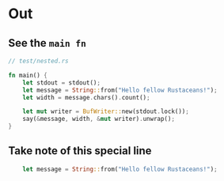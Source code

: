# Out

## See the `main fn`

```rust
// test/nested.rs

fn main() {
    let stdout = stdout();
    let message = String::from("Hello fellow Rustaceans!");
    let width = message.chars().count();

    let mut writer = BufWriter::new(stdout.lock());
    say(&message, width, &mut writer).unwrap();
}
```

## Take note of this special line

```rust
    let message = String::from("Hello fellow Rustaceans!");
```
